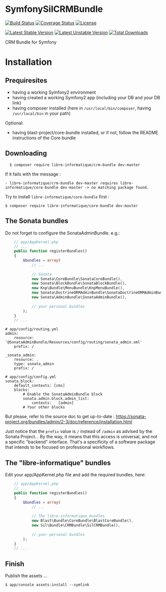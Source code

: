 # SymfonySilCRMBundle


[![Build Status](https://travis-ci.org/libre-informatique/CRMBundle.svg?branch=master)](https://travis-ci.org/libre-informatique/CRMBundle)
[![Coverage Status](https://coveralls.io/repos/github/libre-informatique/CRMBundle/badge.svg?branch=master)](https://coveralls.io/github/libre-informatique/CRMBundle?branch=master)
[![License](https://img.shields.io/github/license/libre-informatique/CRMBundle.svg?style=flat-square)](./LICENCE.md)

[![Latest Stable Version](https://poser.pugx.org/libre-informatique/crm-bundle/v/stable)](https://packagist.org/packages/libre-informatique/crm-bundle)
[![Latest Unstable Version](https://poser.pugx.org/libre-informatique/crm-bundle/v/unstable)](https://packagist.org/packages/libre-informatique/crm-bundle)
[![Total Downloads](https://poser.pugx.org/libre-informatique/crm-bundle/downloads)](https://packagist.org/packages/libre-informatique/crm-bundle)





CRM Bundle for Symfony

Installation
============

Prequiresites
-------------

* having a working Symfony2 environment
* having created a working Symfony2 app (including your DB and your DB link)
* having composer installed (here in ```/usr/local/bin/composer```, having ```/usr/local/bin``` in your path)

Optional:
* having blast-project/core-bundle installed, or if not, follow the README instructions of the Core bundle 

Downloading
-----------

```
  $ composer require libre-informatique/crm-bundle dev-master
```

If it fails with the message :

```- libre-informatique/crm-bundle dev-master requires libre-informatique/core-bundle dev-master -> no matching package found.```

Try to install ```libre-informatique/core-bundle``` first :

```
$ composer require libre-informatique/core-bundle dev-master
```

The Sonata bundles
------------------

Do not forget to configure the SonataAdminBundle. e.g.:

```php
    // app/AppKernel.php
    // ...
    public function registerBundles()
    {
        $bundles = array(
            // ...
            
            // Sonata
            new Sonata\CoreBundle\SonataCoreBundle(),
            new Sonata\BlockBundle\SonataBlockBundle(),
            new Knp\Bundle\MenuBundle\KnpMenuBundle(),
            new Sonata\DoctrineORMAdminBundle\SonataDoctrineORMAdminBundle(),
            new Sonata\AdminBundle\SonataAdminBundle(),
            
            // your personal bundles
        );
    }
    // ...
```

```
# app/config/routing.yml
admin:
    resource: '@SonataAdminBundle/Resources/config/routing/sonata_admin.xml'
    prefix: /
  
_sonata_admin:
    resource: .
    type: sonata_admin
    prefix: /
```

```
# app/config/config.yml
sonata_block:
    default_contexts: [cms]
    blocks:
        # Enable the SonataAdminBundle block
        sonata.admin.block.admin_list:
            contexts:   [admin]
        # Your other blocks
```

But please, refer to the source doc to get up-to-date :
https://sonata-project.org/bundles/admin/2-3/doc/reference/installation.html

Just notice that the ```prefix``` value is ```/``` instead of ```/admin``` as advised by the Sonata Project... By the way, it means that this access is universal, and not a specific "backend" interface. That's a specificity of a software package that intends to be focused on professional workflows.

The "libre-informatique" bundles
---------------------------------

Edit your app/AppKernel.php file and add the required bundles, here:

```php
    // app/AppKernel.php
    // ...
    public function registerBundles()
    {
        $bundles = array(
            // ...
            
            // The libre-informatique bundles
            new Blast\Bundle\CoreBundle\BlastCoreBundle(),
            new Sil\Bundle\CRMBundle\SilCRMBundle(),
            
            // your personal bundles
        );
    }
    // ...
```

Finish
------

Publish the assets ...

```
$ app/console assets:install --symlink
